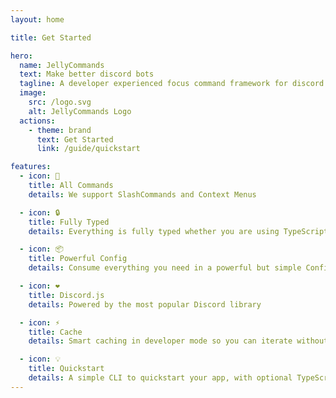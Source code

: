 ```yaml
---
layout: home

title: Get Started

hero:
  name: JellyCommands
  text: Make better discord bots
  tagline: A developer experienced focus command framework for discord.js
  image:
    src: /logo.svg
    alt: JellyCommands Logo
  actions:
    - theme: brand
      text: Get Started
      link: /guide/quickstart

features:
  - icon: 🌈
    title: All Commands
    details: We support SlashCommands and Context Menus

  - icon: 🔒
    title: Fully Typed
    details: Everything is fully typed whether you are using TypeScript or JavaScript

  - icon: 📦
    title: Powerful Config
    details: Consume everything you need in a powerful but simple Config

  - icon: ❤️
    title: Discord.js
    details: Powered by the most popular Discord library

  - icon: ⚡️
    title: Cache
    details: Smart caching in developer mode so you can iterate without hitting ratelimits

  - icon: 💡
    title: Quickstart
    details: A simple CLI to quickstart your app, with optional TypeScript and auto restarts out of the box
---
```

